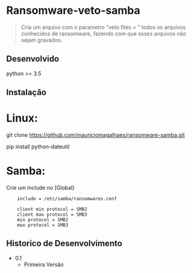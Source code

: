 # Ransomware-veto-samba
> Cria um arquivo com o parametro "veto files = " todos os arquivos conhecidos de ransomware, fazendo com que esses arquivos não sejam gravados.

## Desenvolvido

python >= 3.5

## Instalação

# Linux:

git clone https://github.com/mauriciomagalhaes/ransomware-samba.git

pip install python-dateutil

# Samba:

Crie um include no [Global]

        include = /etc/samba/ransomwares.conf

        client min protocol = SMB2
        client max protocol = SMB3
        min protocol = SMB2
        max protocol = SMB3


## Historico de Desenvolvimento

* 0.1
    * Primeira Versão

